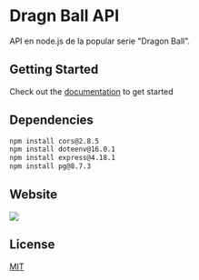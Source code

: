 # Dragn Ball API

API en node.js de la popular serie "Dragon Ball".

## Getting Started
Check out the [documentation][1] to get started

## Dependencies

```bash
npm install cors@2.8.5
npm install doteenv@16.0.1
npm install express@4.18.1
npm install pg@8.7.3
```

## Website

![](https://i.ibb.co/1Kq3cCk/dragon-ball-super-api-herokuapp-com-2.png)


## License
[MIT](https://choosealicense.com/licenses/mit/)

[1]: https://dragon-ball-super-api.herokuapp.com/es/documentacion
